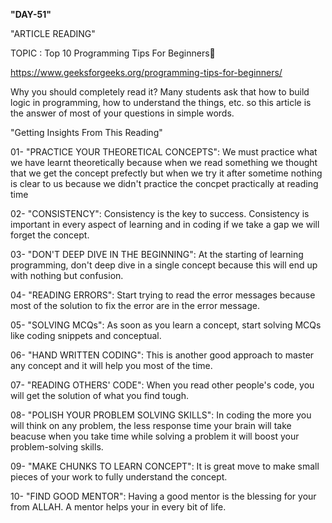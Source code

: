 **************"DAY-51"**************

"ARTICLE READING"

TOPIC : Top 10 Programming Tips For Beginners👀

https://www.geeksforgeeks.org/programming-tips-for-beginners/

Why you should completely read it?
Many students ask that how to build logic in programming, how to understand the things, etc. so this article is the answer of most of your questions in simple words.

"Getting Insights From This Reading"

01- "PRACTICE YOUR THEORETICAL CONCEPTS": We must practice what we have learnt theoretically because when we read something we thought that we get the concept prefectly but when we try it after sometime nothing is clear to us because we didn't practice the concpet practically at reading time

02- "CONSISTENCY": Consistency is the key to success. Consistency is important in every aspect of learning and in coding if we take a gap we will forget the concept. 

03- "DON'T DEEP DIVE IN THE BEGINNING": At the starting of learning programming, don't deep dive in a single concept because this will end up with nothing but confusion.

04- "READING ERRORS": Start trying to read the error messages because most of the solution to fix the error are in the error message.

05- "SOLVING MCQs": As soon as you learn a concept, start solving MCQs like coding snippets and conceptual.

06- "HAND WRITTEN CODING": This is another good approach to master any concept and it will help you most of the time.

07- "READING OTHERS' CODE": When you read other people's code, you will get the solution of what you find tough.

08- "POLISH YOUR PROBLEM SOLVING SKILLS": In coding the more you will think on any problem, the less response time your brain will take beacuse when you take time while solving a problem it will boost your problem-solving skills.

09- "MAKE CHUNKS TO LEARN CONCEPT": It is great move to make small pieces of your work to fully understand the concept.

10- "FIND GOOD MENTOR": Having a good mentor is the blessing for your from ALLAH. A mentor helps your in every bit of life.
